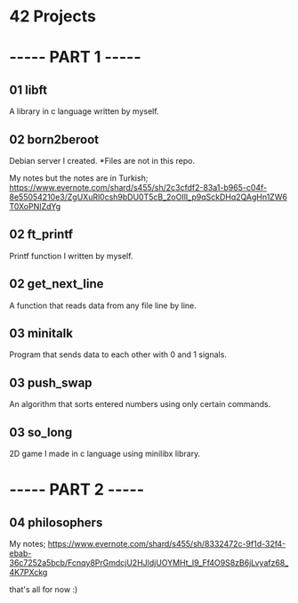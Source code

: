 # 42 Projects

# ----- PART 1 -----

## 01 libft

A library in c language written by myself.


## 02 born2beroot

Debian server I created. *Files are not in this repo.

My notes but the notes are in Turkish;
https://www.evernote.com/shard/s455/sh/2c3cfdf2-83a1-b965-c04f-8e55054210e3/ZgUXuRl0csh9bDU0T5cB_2oOIlI_p9qSckDHq2QAgHn1ZW6T0XoPNIZdYg


## 02 ft_printf

Printf function I written by myself.


## 02 get_next_line

A function that reads data from any file line by line.


## 03 minitalk

Program that sends data to each other with 0 and 1 signals.


## 03 push_swap

An algorithm that sorts entered numbers using only certain commands.


## 03 so_long

2D game I made in c language using minilibx library.

# ----- PART 2 -----

## 04 philosophers

My notes;
https://www.evernote.com/shard/s455/sh/8332472c-9f1d-32f4-ebab-36c7252a5bcb/Fcnqy8PrGmdcjU2HJldjUOYMHt_I9_Ff4O9S8zB6jLvyafz68_4K7PXckg

that's all for now :)